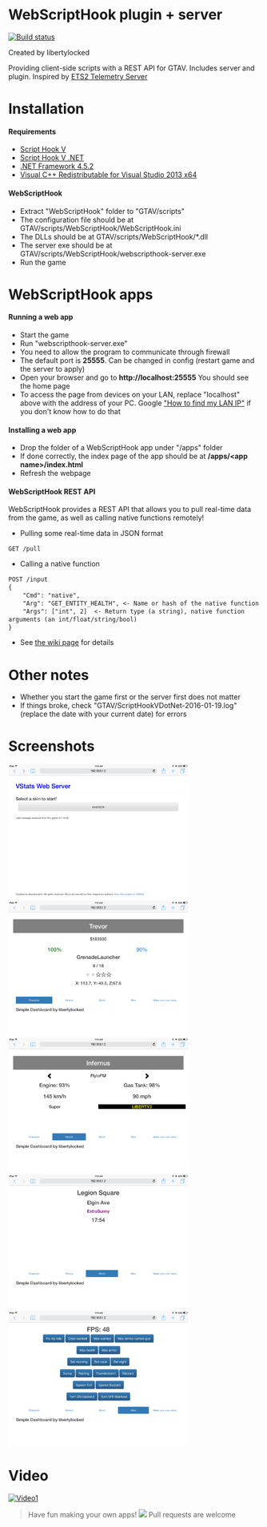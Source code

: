 # WebScriptHook plugin + server
[![Build status](https://ci.appveyor.com/api/projects/status/u0q7xo205ls01qmq?svg=true)](https://ci.appveyor.com/project/LibertyLocked/webscripthook)

Created by libertylocked

Providing client-side scripts with a REST API for GTAV. Includes server and plugin.
Inspired by [ETS2 Telemetry Server](https://github.com/Funbit/ets2-telemetry-server)

# Installation
#### Requirements
- [Script Hook V](http://www.dev-c.com/gtav/scripthookv)
- [Script Hook V .NET](https://github.com/crosire/scripthookvdotnet)
- [.NET Framework 4.5.2](https://www.microsoft.com/download/details.aspx?id=42642)
- [Visual C++ Redistributable for Visual Studio 2013 x64](https://www.microsoft.com/download/details.aspx?id=40784)

#### WebScriptHook
- Extract "WebScriptHook" folder to "GTAV/scripts"
 - The configuration file should be at GTAV/scripts/WebScriptHook/WebScriptHook.ini
 - The DLLs should be at GTAV/scripts/WebScriptHook/*.dll
 - The server exe should be at GTAV/scripts/WebScriptHook/webscripthook-server.exe
- Run the game

# WebScriptHook apps
#### Running a web app
- Start the game
- Run "webscripthook-server.exe"
 - You need to allow the program to communicate through firewall
 - The default port is **25555**. Can be changed in config (restart game and the server to apply)
- Open your browser and go to **http://localhost:25555** You should see the home page
- To access the page from devices on your LAN, replace "localhost" above with the address of your PC. Google ["How to find my LAN IP"](https://www.google.com/search?q=How%20to%20find%20my%20LAN%20IP) if you don't know how to do that

#### Installing a web app
- Drop the folder of a WebScriptHook app under "/apps" folder
 - If done correctly, the index page of the app should be at **/apps/\<app name\>/index.html**
- Refresh the webpage

#### WebScriptHook REST API
WebScriptHook provides a REST API that allows you to pull real-time data from the game, as well as calling native functions remotely!
- Pulling some real-time data in JSON format
```
GET /pull
```
- Calling a native function
```
POST /input
{
	"Cmd": "native",
	"Arg": "GET_ENTITY_HEALTH", <- Name or hash of the native function
	"Args": ["int", 2]  <- Return type (a string), native function arguments (an int/float/string/bool)
}
```
- See [the wiki page](https://github.com/LibertyLocked/webscripthook/wiki) for details

# Other notes
- Whether you start the game first or the server first does not matter
- If things broke, check "GTAV/ScriptHookVDotNet-2016-01-19.log" (replace the date with your current date) for errors

# Screenshots
<img src="/Images/example0.png" width="360">
<img src="/Images/example1.png" width="360">
<img src="/Images/example2.png" width="360">
<img src="/Images/example3.png" width="360">
<img src="/Images/example4.png" width="360">

# Video
[![Video1](http://img.youtube.com/vi/-LCbX3b3LsU/0.jpg)](http://www.youtube.com/watch?v=-LCbX3b3LsU)
> Have fun making your own apps! <img src="https://github.com/favicon.ico" width="32"> Pull requests are welcome
